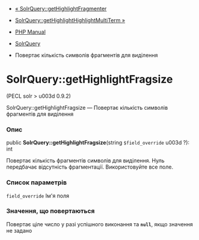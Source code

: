 - [«
SolrQuery::getHighlightFragmenter](solrquery.gethighlightfragmenter.md)
- [SolrQuery::getHighlightHighlightMultiTerm
»](solrquery.gethighlighthighlightmultiterm.md)

- [PHP Manual](index.md)
- [SolrQuery](class.solrquery.md)
- Повертає кількість символів фрагментів для виділення

# SolrQuery::getHighlightFragsize

(PECL solr \> u003d 0.9.2)

SolrQuery::getHighlightFragsize — Повертає кількість символів
фрагментів для виділення

### Опис

public **SolrQuery::getHighlightFragsize**(string `$field_override` u003d
?): int

Повертає кількість фрагментів символів для виділення. Нуль
передбачає відсутність фрагментації. Використовуйте все поле.

### Список параметрів

`field_override`
Ім'я поля

### Значення, що повертаються

Повертає ціле число у разі успішного виконання та **`null`**, якщо
значення не задано
